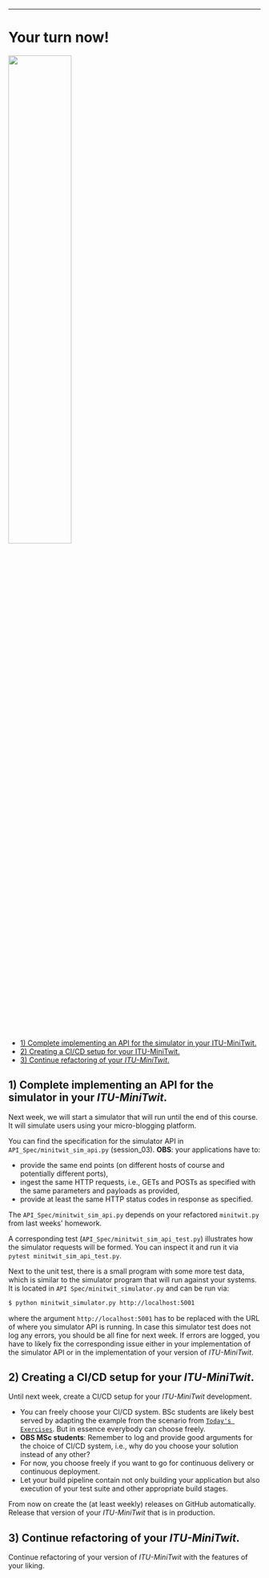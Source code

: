 -----------


# Your turn now!

<img src="https://media.giphy.com/media/13GIgrGdslD9oQ/giphy.gif" width=50%/>

  - [1) Complete implementing an API for the simulator in your ITU-MiniTwit.](#1\)-Complete-implementing-an-API-for-the-simulator-in-your-ITU-MiniTwit.)
  - [2) Creating a CI/CD setup for your ITU-MiniTwit.](#2\)-Creating-a-CI/CD-setup-for-your-ITU-MiniTwit.)
  - [3) Continue refactoring of your _ITU-MiniTwit_.](#3\)-Continue-refactoring-of-your-ITU-MiniTwit.)


## 1) Complete implementing an API for the simulator in your _ITU-MiniTwit_.


Next week, we will start a simulator that will run until the end of this course. It will simulate users using your micro-blogging platform.

You can find the specification for the simulator API in `API_Spec/minitwit_sim_api.py` (session_03).
**OBS**: your applications have to:

  - provide the same end points (on different hosts of course and potentially different ports),
  - ingest the same HTTP requests, i.e., GETs and POSTs as specified with the same parameters and payloads as provided,
  - provide at least the same HTTP status codes in response as specified.


The `API_Spec/minitwit_sim_api.py` depends on your refactored `minitwit.py` from last weeks' homework.

A corresponding test (`API_Spec/minitwit_sim_api_test.py`) illustrates how the simulator requests will be formed. You can inspect it and run it via `pytest minitwit_sim_api_test.py`.


Next to the unit test, there is a small program with some more test data, which is similar to the simulator program that will run against your systems. It is located in `API Spec/minitwit_simulator.py` and can be run via:

```bash
$ python minitwit_simulator.py http://localhost:5001
```

where the argument `http://localhost:5001` has to be replaced with the URL of where you simulator API is running. In case this simulator test does not log any errors, you should be all fine for next week. If errors are logged, you have to likely fix the corresponding issue either in your implementation of the simulator API or in the implementation of your version of _ITU-MiniTwit_.

## 2) Creating a CI/CD setup for your _ITU-MiniTwit_.


Until next week, create a CI/CD setup for your _ITU-MiniTwit_ development.

  * You can freely choose your CI/CD system. BSc students are likely best served by adapting the example from the scenario from [`Today's Exercises`](README_EXERCISE.md). But in essence everybody can choose freely.
  * **OBS MSc students**: Remember to log and provide good arguments for the choice of CI/CD system, i.e., why do you choose your solution instead of any other?
  * For now, you choose freely if you want to go for continuous delivery or continuous deployment.
  * Let your build pipeline contain not only building your application but also execution of your test suite and other appropriate build stages.

From now on create the (at least weekly) releases on GitHub automatically. Release that version of your _ITU-MiniTwit_ that is in production.


## 3) Continue refactoring of your _ITU-MiniTwit_.

Continue refactoring of your version of _ITU-MiniTwit_ with the features of your liking.


